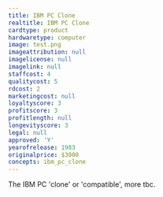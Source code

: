 ```yaml
---
title: IBM PC Clone
realtitle: IBM PC Clone
cardtype: product
hardwaretype: computer
image: test.png
imageattribution: null
imagelicense: null
imagelink: null
staffcost: 4
qualitycost: 5
rdcost: 2
marketingcost: null
loyaltyscore: 3
profitscore: 3
profitlength: null
longevityscore: 3
legal: null
approved: 'Y'
yearofrelease: 1983
originalprice: $3000
concepts: ibm_pc_clone
---
```


The IBM PC 'clone' or 'compatible', more tbc.
